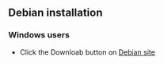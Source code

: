 ## Debian installation 
### Windows users
* Click the Downloab button on [Debian site]([url](https://www.debian.org/))

